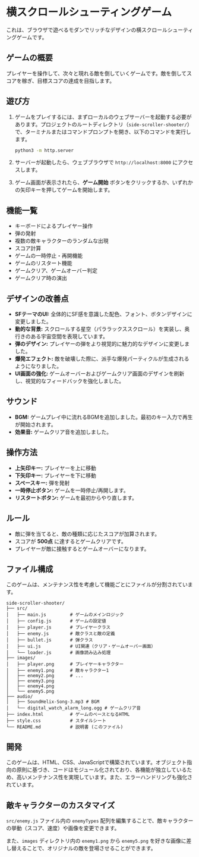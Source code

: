 # 横スクロールシューティングゲーム

これは、ブラウザで遊べるモダンでリッチなデザインの横スクロールシューティングゲームです。

## ゲームの概要

プレイヤーを操作して、次々と現れる敵を倒していくゲームです。敵を倒してスコアを稼ぎ、目標スコアの達成を目指します。

## 遊び方

1.  ゲームをプレイするには、まずローカルのウェブサーバーを起動する必要があります。プロジェクトのルートディレクトリ（`side-scroller-shooter/`）で、ターミナルまたはコマンドプロンプトを開き、以下のコマンドを実行します。

    ```bash
    python3 -m http.server
    ```

2.  サーバーが起動したら、ウェブブラウザで `http://localhost:8000` にアクセスします。
3.  ゲーム画面が表示されたら、**ゲーム開始** ボタンをクリックするか、いずれかの矢印キーを押してゲームを開始します。

## 機能一覧

*   キーボードによるプレイヤー操作
*   弾の発射
*   複数の敵キャラクターのランダムな出現
*   スコア計算
*   ゲームの一時停止・再開機能
*   ゲームのリスタート機能
*   ゲームクリア、ゲームオーバー判定
*   ゲームクリア時の演出

## デザインの改善点

*   **SFテーマのUI:** 全体的にSF感を意識した配色、フォント、ボタンデザインに変更しました。
*   **動的な背景:** スクロールする星空（パララックススクロール）を実装し、奥行きのある宇宙空間を表現しています。
*   **弾のデザイン:** プレイヤーの弾をより視覚的に魅力的なデザインに変更しました。
*   **爆発エフェクト:** 敵を破壊した際に、派手な爆発パーティクルが生成されるようになりました。
*   **UI画面の強化:** ゲームオーバーおよびゲームクリア画面のデザインを刷新し、視覚的なフィードバックを強化しました。

## サウンド

*   **BGM:** ゲームプレイ中に流れるBGMを追加しました。最初のキー入力で再生が開始されます。
*   **効果音:** ゲームクリア音を追加しました。

## 操作方法

*   **上矢印キー:** プレイヤーを上に移動
*   **下矢印キー:** プレイヤーを下に移動
*   **スペースキー:** 弾を発射
*   **一時停止ボタン:** ゲームを一時停止/再開します。
*   **リスタートボタン:** ゲームを最初からやり直します。

## ルール

*   敵に弾を当てると、敵の種類に応じたスコアが加算されます。
*   スコアが **500点** に達するとゲームクリアです。
*   プレイヤーが敵に接触するとゲームオーバーになります。

## ファイル構成

このゲームは、メンテナンス性を考慮して機能ごとにファイルが分割されています。

```
side-scroller-shooter/
├── src/
│   ├── main.js         # ゲームのメインロジック
│   ├── config.js       # ゲームの設定値
│   ├── player.js       # プレイヤークラス
│   ├── enemy.js        # 敵クラスと敵の定義
│   ├── bullet.js       # 弾クラス
│   ├── ui.js           # UI関連（クリア・ゲームオーバー画面）
│   └── loader.js       # 画像読み込み処理
├── images/
│   ├── player.png      # プレイヤーキャラクター
│   ├── enemy1.png      # 敵キャラクター1
│   ├── enemy2.png      # ...
│   ├── enemy3.png
│   ├── enemy4.png
│   └── enemy5.png
├── audio/
│   ├── SoundHelix-Song-3.mp3 # BGM
│   └── digital_watch_alarm_long.ogg # ゲームクリア音
├── index.html          # ゲームのベースとなるHTML
├── style.css           # スタイルシート
└── README.md           # 説明書 (このファイル)
```

## 開発

このゲームは、HTML、CSS、JavaScriptで構築されています。オブジェクト指向の原則に基づき、コードはモジュール化されており、各機能が独立しているため、高いメンテナンス性を実現しています。また、エラーハンドリングも強化されています。

## 敵キャラクターのカスタマイズ

`src/enemy.js` ファイル内の `enemyTypes` 配列を編集することで、敵キャラクターの挙動（スコア、速度）や画像を変更できます。

また、`images` ディレクトリ内の `enemy1.png` から `enemy5.png` を好きな画像に差し替えることで、オリジナルの敵を登場させることができます。
